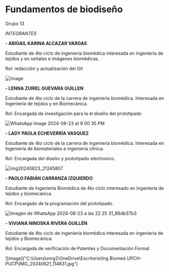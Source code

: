 # Fundamentos de biodiseño
Grupo 13

*INTEGRANTES* 

**- ABIGAIL KARINA ALCAZAR VARGAS**
  
Estudiante de 4to ciclo de ingenieria biomédica interesada en ingenieria de tejidos y en señales e imágenes biomédicas.

Rol: redacción y actualización del Git

![image](https://github.com/user-attachments/assets/26ca728b-e42a-48e0-b2c0-18121311c434)

**- LENNA ZURIEL GUEVARA GUILLEN**

Estudiante de 4to ciclo de la carrera de ingeniería biomédica. Interesada en Ingeniería de tejidos y en Biomecánica.

Rol: Encargada de investigación para la el diseño del  prototipado 

![WhatsApp Image 2024-08-23 at 9 00 35 PM](https://github.com/user-attachments/assets/72964d21-f7b6-4346-af7d-22bcf6994946)

**- LADY PAOLA ECHEVERRÍA VASQUEZ**

Estudiante de 4to ciclo de la carrera de ingeniería biomédica. Interesada en Ingeniería de biomateriales e ingeniería clinica.

Rol: Encargada del diseño y prototipado electronico.

![img20240823_21245807](https://github.com/user-attachments/assets/a1c0018f-f74d-434b-8220-71548130b061)

**- PAOLO FABIÁN CARRANZA IZQUIERDO**

Estudiante de Ingeniería Biomédica de 4to ciclo interesado en Ingeniería de tejidos y biomecánica.

Rol: Encargado de la programación del prototipado.

![Imagen de WhatsApp 2024-08-23 a las 22 25 31_86db37b3](https://github.com/user-attachments/assets/f6c5e45d-cf9b-4902-a67d-18812cb8a3a9)

**- VIVIANA NINOSKA RIVERA GUILLÉN**
  
Estudiante de 4to ciclo de ingenieria biomédica interesada en ingenieria de tejidos y Biomecánica.

Rol: Encargada de verificación de Patentes y Documentación Formal

![image]("C:\Users\vnrg2\OneDrive\Escritorio\Ing Biomed UPCH-PUCP\IMG_20240621_114831.jpg")

